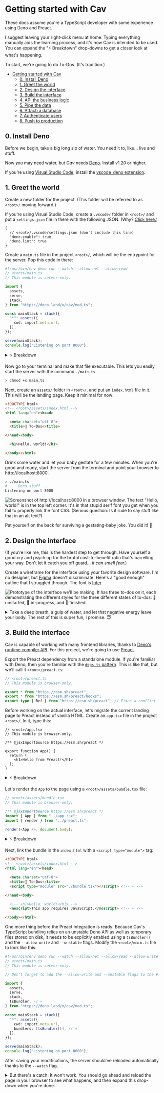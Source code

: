 # Getting started with Cav

These docs assume you're a TypeScript developer with some experience using Deno
and Preact.

I suggest leaving your right-click menu at home. Typing everything manually aids
the learning process, and it's how Cav is intended to be used. You can expand
the "⚡️ Breakdown" drop-downs to get a closer look at what's happening.

To start, we're going to do To-Dos. (It's tradition.)

- [Getting started with Cav](#getting-started-with-cav)
  - [0. Install Deno](#0-install-deno)
  - [1. Greet the world](#1-greet-the-world)
  - [2. Design the interface](#2-design-the-interface)
  - [3. Build the interface](#3-build-the-interface)
  - [4. API the business logic](#4-api-the-business-logic)
  - [5. Pipe the data](#5-pipe-the-data)
  - [6. Attach a database](#6-attach-a-database)
  - [7. Authenticate users](#7-authenticate-users)
  - [8. Push to production](#8-push-to-production)

## 0. Install Deno

Before we begin, take a big long sip of water. You need it to, like... live and
stuff.

Now *you* may need water, but *Cav* needs [Deno](https://deno.land). Install
v1.20 or higher.

If you're using [Visual Studio Code](https://code.visualstudio.com/), install
the [vscode_deno
extension](https://marketplace.visualstudio.com/items?itemName=denoland.vscode-deno).

## 1. Greet the world

Create a new folder for the project. (This folder will be referred to as
`<root>/` moving forward.)

If you're using Visual Studio Code, create a `.vscode/` folder in `<root>/` and
put a `settings.json` file in there with the following JSON. (Why? [Click
here.](https://deno.land/manual@v1.20.1/vscode_deno#deno-enabling-a-workspace))

```jsonc
{
  // <root>/.vscode/settings.json (don't include this line)
  "deno.enable": true,
  "deno.lint": true
}
```

Create a `main.ts` file in the project `<root>/`, which will be the entrypoint
for the server. Pop this code in there:

```ts
#!/usr/bin/env deno run --watch --allow-net --allow-read
// <root>/main.ts
// This module is server-only.

import {
  assets,
  serve,
  stack,
} from "https://deno.land/x/cav/mod.ts";

const mainStack = stack({
  "*": assets({
    cwd: import.meta.url,
  }),
});

serve(mainStack);
console.log("Listening on port 8000");
```

<details><summary>
⚡️ Breakdown
</summary>

TODO 🥚

---
</details>

Now go to your terminal and make that file executable. This lets you easily
start the server with the command `./main.ts`.

```sh
> chmod +x main.ts
```

Next, create an `assets/` folder in `<root>/`, and put an `index.html` file in
it. This will be the landing page. Keep it minimal for now:

```html
<!DOCTYPE html>
<!-- <root>/assets/index.html -->
<html lang="en"><head>

  <meta charset="utf-8">
  <title>🥚 To-Dos</title>

</head><body>

  <h1>Hello, world!</h1>

</body></html>
```

Drink some water and let your baby gestate for a few minutes. When you're good
and ready, start the server from the terminal and point your browser to
http://localhost:8000.

```sh
> ./main.ts
# ... Deno stuff ...
Listening on port 8000
```

![Screenshot of http://localhost:8000 in a browser window. The text "Hello,
world!" is in the top left corner. It's in that stupid serif font you get when
you fail to properly link the font CSS. (Serious question: Is it rude to say stuff like that in an
alt text?)](./assets/00_getting_started_hello.png)

Pat yourself on the back for surviving a gestating-baby joke. You did it! 🥳

## 2. Design the interface

(If you're like me, this is the hardest step to get through. Have yourself a
good cry and psych up for the brutal cost-to-benefit ratio that's barrelling
your way. Don't let it catch you off guard... *it can smell fear.*)

Create a wireframe for the interface using your favorite design software. I'm no
designer, but [Figma](https://figma.com) doesn't discriminate. Here's a "good
enough" outline that I struggled through. The font is
[Inter](https://rsms.me/inter/).

![Prototype of the interface we'll be making. It has three to-dos on it, each
demonstrating the different styles for the three different states of to-dos: 🥚
unstarted, 🐥 in-progress, and 🐓
finished.](./assets/00_getting_started_prototype.png)

<details><summary>
Take a deep breath, a gulp of water, and let that negative energy leave your
body. The rest of this is super fun, I promise. 😇
</summary>

🤞

---
</details>

## 3. Build the interface

Cav is capable of working with many frontend libraries, thanks to [Deno's
runtime compiler API](https://deno.land/manual@main/typescript/runtime). For
this project, we're going to use [Preact](https://preactjs.com).

Export the Preact dependency from a standalone module. If you're familiar with
Deno, then you're familiar with the [`deps.ts`
pattern](https://deno.land/manual/examples/manage_dependencies). This is like
that, but we'll call it `<root>/preact.ts`:

```ts
// <root>/preact.ts
// This module is browser-only.

export * from "https://esm.sh/preact";
export * from "https://esm.sh/preact/hooks";
export type { Ref } from "https://esm.sh/preact"; // Fixes a conflict
```

Before working on the actual interface, let's migrate the current landing page
to Preact instead of vanilla HTML. Create an `app.tsx` file in the project
`<root>/`. In it, type this:

```tsx
// <root>/app.tsx
// This module is browser-only.

/** @jsxImportSource https://esm.sh/preact */

export function App() {
  return (
    <h1>Hello from Preact!</h1>
  );
}
```

<details><summary>
⚡️ Breakdown
</summary>

To learn more about the `@jsxImportSource` pragma, [click
here](https://deno.land/manual/jsx_dom/jsx).

It's important that this module doesn't get imported by server code, and
vice-versa. I like to keep my project structure as flat as possible though, with
all the files more or less mixed together. To delineate between server and
browser modules, you may have noticed that I include a comment at the top of
each module which states where the module is intended to be used. Following the
example set by [Deno's contributor style
guide](https://deno.land/manual/contributing/style_guide), I use three
variations:

```ts
// This module is browser-only.
```

```ts
// This module is browser-compatible.
```

```ts
// This module is server-only.
```

You don't have to do what I do. With Cav, you can organize your code however you
like, more or less. Just remember to keep your browser-only code and server-only
code away from each other on the dependency graph.

---
</details>

Let's render the `App` to the page using a `<root>/assets/bundle.tsx` file:

```ts
// <root>/assets/bundle.tsx
// This module is browser-only.

/** @jsxImportSource https://esm.sh/preact */
import { App } from "../app.tsx";
import { render } from "../preact.ts";

render(<App />, document.body);
```

<details><summary>
⚡️ Breakdown
</summary>

Deno's runtime compiler API will include all static dependencies when bundling
the `bundle.tsx` file. It'll also do tree-shaking. When Cav serves the bundle to
the client, it'll have a content-type header set to `application/javascript`.

Static dependencies don't need to be located inside the `assets/` folder. They
can be imported from anywhere, following Deno's module resolution algorithm.

You should pay close attention to the dependency graph when leveraging
TypeScript bundling. If you have multiple TypeScript assets that import the same
dependency, that dependency will be served to the client multiple times, which
in many cases would be a waste of bandwidth. A good standard practice is to have
just one bundle in your `assets/` folder that imports everything needed by the
client-side application. It should also take care of application setup like
rendering and whatnot.

To avoid bundling a dependency, you can use the [dynamic `import()` API](https://developer.mozilla.org/en-US/docs/Web/JavaScript/Reference/Statements/import#dynamic_imports), which is supported by [most browsers](https://developer.mozilla.org/en-US/docs/Web/JavaScript/Reference/Statements/import#browser_compatibility).

Dependencies imported with `await import()` will not be included in the served
bundle. However, these dependencies must come from a location that is accessible
to the browser, such as a remote URL or from inside the assets folder.

Note that Deno allows for top-level await, so you can do something like this if
you want:

```ts
import { bundled } from "../outside/assets/mod.ts";
const { notBundled } = await import("./inside/assets/mod.ts");
```

Pretty cool, eh? (God, I love Deno.)

---
</details>

Next, link the bundle in the `index.html` with a `<script type="module">` tag:

```html
<!DOCTYPE html>
<!-- <root>/assets/index.html -->
<html lang="en"><head>

  <meta charset="utf-8">
  <title>🐣 To-Dos</title>
  <script type="module" src="./bundle.tsx"></script> <!-- + -->

</head><body>

  <!-- <h1>Hello, world!</h1> -->
  <noscript>This app requires JavaScript.</noscript> <!-- + -->

</body></html>
```

One more thing before the Preact integration is ready: Because Cav's TypeScript
bundling relies on an unstable Deno API as well as temporary files stored on
disk, it needs to be explicitly enabled using a `tsBundler()` and the
`--allow-write` and `--unstable` flags. Modify the `<root>/main.ts` file to look
like this:

```ts
#!/usr/bin/env deno run --watch --allow-net --allow-read --allow-write --unstable
// <root>/main.ts
// This module is server-only.

// Don't forget to add the --allow-write and --unstable flags to the #!

import {
  assets,
  serve,
  stack,
  tsBundler, // +
} from "https://deno.land/x/cav/mod.ts";

const mainStack = stack({
  "*": assets({
    cwd: import.meta.url,
    bundlers: [tsBundler()], // +
  }),
});

serve(mainStack);
console.log("Listening on port 8000");
```

After saving your modifications, the server should've reloaded automatically
thanks to the `--watch` flag.

<details><summary>
But there's a catch: It won't work. You should go ahead and reload the page in
your browser to see what happens, and then expand this drop-down when you're
done.
</summary>

<details><summary>
Now that you've bought a new computer because the error that occurred caused
your old one to spontaneously combust (I'm not liable, check the license), I can
tell you what's going on here. But before I do, I must say I really hope you've
learned a valuable/expensive lesson about blindly following instructions on the
internet. (tsk tsk)
</summary>

I'm pretty sure I've seen this joke somewhere, and I'm dying to get links to any
originals. [@](https://twitter.com/connorlogin) me if you know of any.

---
</details>

You're seeing errors in the terminal and the web console because we modified the
flags the Deno process starts with. Although our code was reloaded, the process
itself never restarted. Whenever you change the permission flags or anything
else in the `#!`, you'll need to manually restart the server. (Any other time,
it should successfully reload without manual intervention.)

Go back to your terminal and condemn that old hag to death-by-hangup with a
`ctrl-c`, then start it up again with `./main.ts`.

Now reload the page in your browser. You should see a "Hello from Preact!"
header.

<details><summary>
If you do...
</summary>

Great job! You've earned yourself a water break. (and maybe a cookie
or something idk, whatever gets you going)

---
</details>

<details><summary>
If you don't...
</summary>

wtf did you do!?

/s You should let me know what's happening in a [GitHub
issue](https://github.com/connorlogin/cav/issues). I'll try to help out if I
can. This thing is just getting started (ha) so there's bound to be some bugs.
Sorry about that!

---
</details>

## 4. API the business logic

## 5. Pipe the data

## 6. Attach a database

## 7. Authenticate users

## 8. Push to production